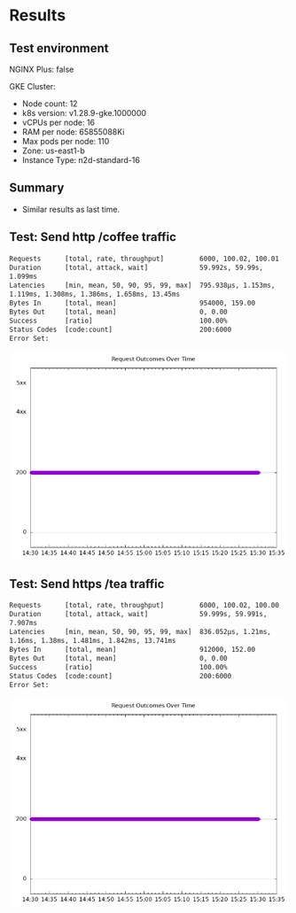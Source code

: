 # Results

## Test environment

NGINX Plus: false

GKE Cluster:

- Node count: 12
- k8s version: v1.28.9-gke.1000000
- vCPUs per node: 16
- RAM per node: 65855088Ki
- Max pods per node: 110
- Zone: us-east1-b
- Instance Type: n2d-standard-16

## Summary

- Similar results as last time.

## Test: Send http /coffee traffic

```text
Requests      [total, rate, throughput]         6000, 100.02, 100.01
Duration      [total, attack, wait]             59.992s, 59.99s, 1.099ms
Latencies     [min, mean, 50, 90, 95, 99, max]  795.938µs, 1.153ms, 1.119ms, 1.308ms, 1.386ms, 1.658ms, 13.45ms
Bytes In      [total, mean]                     954000, 159.00
Bytes Out     [total, mean]                     0, 0.00
Success       [ratio]                           100.00%
Status Codes  [code:count]                      200:6000  
Error Set:
```

![http.png](http.png)

## Test: Send https /tea traffic

```text
Requests      [total, rate, throughput]         6000, 100.02, 100.00
Duration      [total, attack, wait]             59.999s, 59.991s, 7.907ms
Latencies     [min, mean, 50, 90, 95, 99, max]  836.052µs, 1.21ms, 1.16ms, 1.38ms, 1.481ms, 1.842ms, 13.741ms
Bytes In      [total, mean]                     912000, 152.00
Bytes Out     [total, mean]                     0, 0.00
Success       [ratio]                           100.00%
Status Codes  [code:count]                      200:6000  
Error Set:
```

![https.png](https.png)
